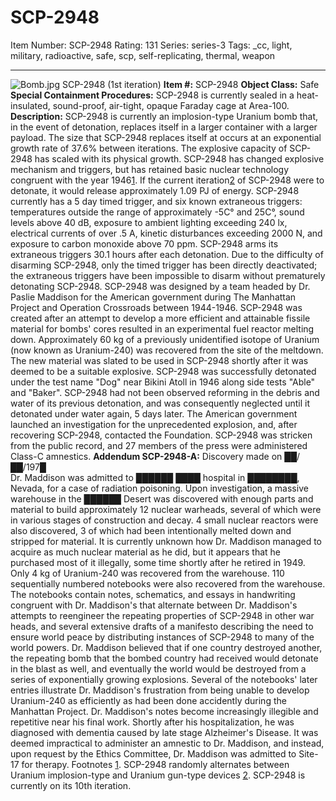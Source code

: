 # SCP-2948
Item Number: SCP-2948
Rating: 131
Series: series-3
Tags: _cc, light, military, radioactive, safe, scp, self-replicating, thermal, weapon

---

![Bomb.jpg](https://scp-wiki.wdfiles.com/local--files/scp-2948/Bomb.jpg)
SCP-2948 (1st iteration)
**Item #:** SCP-2948
**Object Class:** Safe
**Special Containment Procedures:** SCP-2948 is currently sealed in a heat-insulated, sound-proof, air-tight, opaque Faraday cage at Area-100.
**Description:** SCP-2948 is currently an implosion-type Uranium bomb that, in the event of detonation, replaces itself in a larger container with a larger payload. The size that SCP-2948 replaces itself at occurs at an exponential growth rate of 37.6% between iterations. The explosive capacity of SCP-2948 has scaled with its physical growth. SCP-2948 has changed explosive mechanism and triggers, but has retained basic nuclear technology congruent with the year 1946[1](javascript:;). If the current iteration[2](javascript:;) of SCP-2948 were to detonate, it would release approximately 1.09 PJ of energy.
SCP-2948 currently has a 5 day timed trigger, and six known extraneous triggers: temperatures outside the range of approximately -5C° and 25C°, sound levels above 40 dB, exposure to ambient lighting exceeding 240 lx, electrical currents of over .5 A, kinetic disturbances exceeding 2000 N, and exposure to carbon monoxide above 70 ppm. SCP-2948 arms its extraneous triggers 30.1 hours after each detonation. Due to the difficulty of disarming SCP-2948, only the timed trigger has been directly deactivated; the extraneous triggers have been impossible to disarm without prematurely detonating SCP-2948.
SCP-2948 was designed by a team headed by Dr. Paslie Maddison for the American government during The Manhattan Project and Operation Crossroads between 1944-1946. SCP-2948 was created after an attempt to develop a more efficient and attainable fissile material for bombs' cores resulted in an experimental fuel reactor melting down. Approximately 60 kg of a previously unidentified isotope of Uranium (now known as Uranium-240) was recovered from the site of the meltdown. The new material was slated to be used in SCP-2948 shortly after it was deemed to be a suitable explosive.
SCP-2948 was successfully detonated under the test name "Dog" near Bikini Atoll in 1946 along side tests "Able" and "Baker". SCP-2948 had not been observed reforming in the debris and water of its previous detonation, and was consequently neglected until it detonated under water again, 5 days later. The American government launched an investigation for the unprecedented explosion, and, after recovering SCP-2948, contacted the Foundation. SCP-2948 was stricken from the public record, and 27 members of the press were administered Class-C amnestics.
**Addendum SCP-2948-A:** Discovery made on ██/██/197█  
Dr. Maddison was admitted to ██████ ████ hospital in ████████, Nevada, for a case of radiation poisoning. Upon investigation, a massive warehouse in the ██████ Desert was discovered with enough parts and material to build approximately 12 nuclear warheads, several of which were in various stages of construction and decay. 4 small nuclear reactors were also discovered, 3 of which had been intentionally melted down and stripped for material. It is currently unknown how Dr. Maddison managed to acquire as much nuclear material as he did, but it appears that he purchased most of it illegally, some time shortly after he retired in 1949. Only 4 kg of Uranium-240 was recovered from the warehouse.
110 sequentially numbered notebooks were also recovered from the warehouse. The notebooks contain notes, schematics, and essays in handwriting congruent with Dr. Maddison's that alternate between Dr. Maddison's attempts to reengineer the repeating properties of SCP-2948 in other war heads, and several extensive drafts of a manifesto describing the need to ensure world peace by distributing instances of SCP-2948 to many of the world powers. Dr. Maddison believed that if one country destroyed another, the repeating bomb that the bombed country had received would detonate in the blast as well, and eventually the world would be destroyed from a series of exponentially growing explosions. Several of the notebooks' later entries illustrate Dr. Maddison's frustration from being unable to develop Uranium-240 as efficiently as had been done accidently during the Manhattan Project.
Dr. Maddison's notes become increasingly illegible and repetitive near his final work. Shortly after his hospitalization, he was diagnosed with dementia caused by late stage Alzheimer's Disease. It was deemed impractical to administer an amnestic to Dr. Maddison, and instead, upon request by the Ethics Committee, Dr. Maddison was admitted to Site-17 for therapy.
Footnotes
[1](javascript:;). SCP-2948 randomly alternates between Uranium implosion-type and Uranium gun-type devices
[2](javascript:;). SCP-2948 is currently on its 10th iteration.
